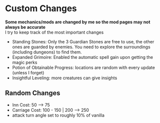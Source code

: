 # Custom Changes

**Some mechanics/mods are changed by me so the mod pages may not always be accurate**  
I try to keep track of the most important changes

- Standing Stones: Only the 3 Guardian Stones are free to use, the other ones are guarded by enemies. You need to explore the surroundings (including dungeons) to find them.
- Expanded Grimoire: Enabled the automatic spell gain upon getting the magic perks
- Potion of Obtainable Progress: locations are random with every update (unless I forget)
- Insightful Leveling: more creatures can give insights


## Random Changes 
- Inn Cost: 50 --> 75
- Carriage Cost: 100 - 150 | 200 --> 250
- attack turn angle set to roughly 10% of vanilla